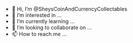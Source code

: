 - 👋 Hi, I’m @SheysCoinAndCurrencyCollectables
- 👀 I’m interested in ...
- 🌱 I’m currently learning ...
- 💞️ I’m looking to collaborate on ...
- 📫 How to reach me ...

<!---
SheysCoinAndCurrencyCollectables/SheysCoinAndCurrencyCollectables is a ✨ special ✨ repository because its `README.md` (this file) appears on your GitHub profile.
You can click the Preview link to take a look at your changes.
--->
